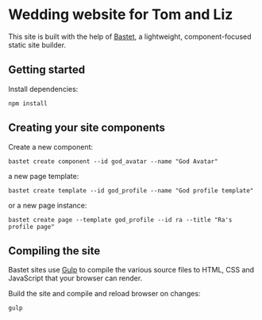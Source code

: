 Wedding website for Tom and Liz
===============================

This site is built with the help of [Bastet](https://github.com/itsravenous/bastet), a lightweight, component-focused static site builder.

## Getting started
Install dependencies:

`npm install`

## Creating your site components
Create a new component:

`bastet create component --id god_avatar --name "God Avatar"`

a new page template:

`bastet create template --id god_profile --name "God profile template"`

or a new page instance:

`bastet create page --template god_profile --id ra --title "Ra's profile page"`

## Compiling the site
Bastet sites use [Gulp](http://gulpjs.com/) to compile the various source files to HTML, CSS and JavaScript that your browser can render.

Build the site and compile and reload browser on changes:

`gulp`

